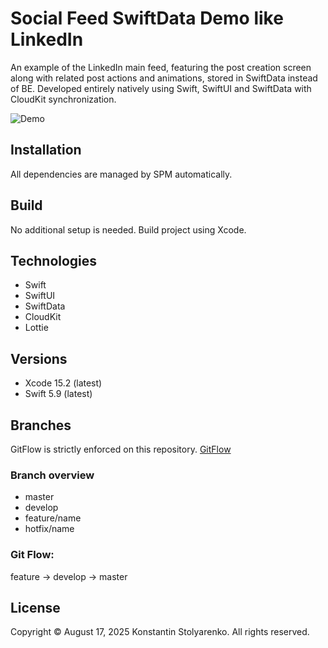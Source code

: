 # Social Feed SwiftData Demo like LinkedIn
An example of the LinkedIn main feed, featuring the post creation screen along with related post actions and animations, stored in SwiftData instead of BE.
Developed entirely natively using Swift, SwiftUI and SwiftData with CloudKit synchronization.

![Demo](demo.gif)

## Installation
All dependencies are managed by SPM automatically.

## Build
No additional setup is needed. Build project using Xcode.

## Technologies
* Swift
* SwiftUI
* SwiftData
* CloudKit
* Lottie

## Versions
* Xcode 15.2 (latest)
* Swift 5.9 (latest)

## Branches
GitFlow is strictly enforced on this repository. [GitFlow](https://www.atlassian.com/git/tutorials/comparing-workflows/gitflow-workflow)

### Branch overview
* master
* develop
* feature/name
* hotfix/name

### Git Flow:
feature -> develop -> master

## License
Copyright © August 17, 2025 Konstantin Stolyarenko. All rights reserved.
